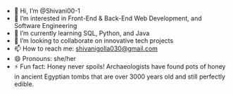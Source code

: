 - 👋 Hi, I’m @Shivani00-1  
- 👀 I’m interested in Front-End & Back-End Web Development, and Software Engineering  
- 🌱 I’m currently learning SQL, Python, and Java  
- 🤝 I’m looking to collaborate on innovative tech projects  
- 📫 How to reach me: shivanigolla030@gmail.com  
- 😄 Pronouns: she/her  
- ⚡ Fun fact: Honey never spoils! Archaeologists have found pots of honey in ancient Egyptian tombs that are over 3000 years old and still perfectly edible.


<!---
Shivani00-1/Shivani00-1 is a ✨ special ✨ repository because its `README.md` (this file) appears on your GitHub profile.
You can click the Preview link to take a look at your changes.
--->
